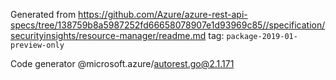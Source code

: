 Generated from https://github.com/Azure/azure-rest-api-specs/tree/138759b8a5987252fd66658078907e1d93969c85//specification/securityinsights/resource-manager/readme.md tag: `package-2019-01-preview-only`

Code generator @microsoft.azure/autorest.go@2.1.171


